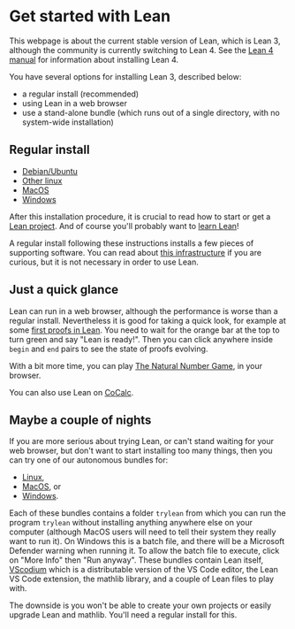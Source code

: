 # Get started with Lean

<div class="alert alert-info">
This webpage is about the current stable version of Lean, which is Lean 3, although 
the community is currently switching to Lean 4. 
See the <a href="https://leanprover.github.io/lean4/doc/">Lean 4 manual</a> for information about installing Lean 4.
</div>

You have several options for installing Lean 3, described below:

* a regular install (recommended)
* using Lean in a web browser
* use a stand-alone bundle (which runs out of a single directory, with no system-wide installation)

## Regular install

* [Debian/Ubuntu](install/debian.html)
* [Other linux](install/linux.html)
* [MacOS](install/macos.html)
* [Windows](install/windows.html)

After this installation procedure, it is crucial to read how to start or
get a [Lean project](install/project.html). And of course you'll
probably want to [learn Lean](learn.html)!

A regular install following these instructions installs a few pieces of supporting software.
You can read about [this infrastructure](toolchain.html) if you are
curious, but it is not necessary in order to use Lean.

## Just a quick glance

Lean can run in a web browser, although the performance is worse than a regular install.
Nevertheless it is good for taking a quick look, for example at some
[first proofs in Lean](https://leanprover-community.github.io/lean-web-editor/#url=https%3A%2F%2Fraw.githubusercontent.com%2Fleanprover-community%2Ftutorials%2Fmaster%2Fsrc%2Fexercises%2F00_first_proofs.lean).
You need to wait for the orange bar at the top to turn green and say
"Lean is ready!". Then you can click anywhere inside `begin` and `end`
pairs to see the state of proofs evolving.

With a bit more time, you can play
[The Natural Number Game](https://www.ma.imperial.ac.uk/~buzzard/xena/natural_number_game/),
in your browser.

You can also use Lean on [CoCalc](https://cocalc.com/).

## Maybe a couple of nights

If you are more serious about trying Lean, or can't stand waiting for
your web browser, but don't want to start installing too many things,
then you can try one of our autonomous bundles for:
- [Linux](https://oleanstorage.azureedge.net/releases/bundles/trylean_linux.tar.gz),
- [MacOS](https://oleanstorage.azureedge.net/releases/bundles/trylean_darwin.tar.gz), or
- [Windows](https://oleanstorage.azureedge.net/releases/bundles/trylean_windows.zip).

Each of these bundles contains a folder `trylean` from which you can run
the program `trylean` without installing anything anywhere else on your
computer (although MacOS users will need to tell their system
they really want to run it). On Windows this is a batch file, and there will be a Microsoft 
Defender warning when running it. To allow the batch file to execute, click on "More Info" 
then "Run anyway". These bundles contain Lean itself,
[VScodium](https://vscodium.com/)
which is a distributable version of the VS Code editor, the Lean VS Code extension,
the mathlib library, and a couple of Lean files to play with.

The downside is you won't be able to create your own projects or easily
upgrade Lean and mathlib. You'll need a regular install for this.

